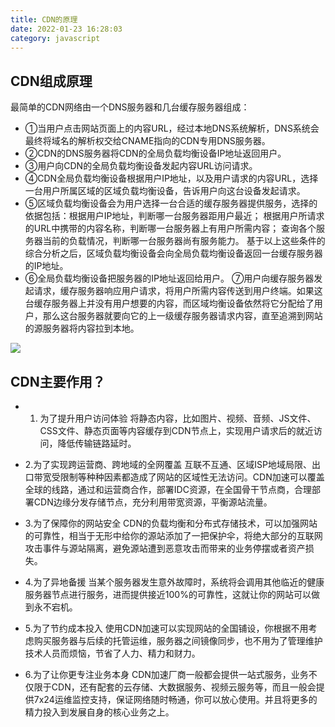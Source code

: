 ```yaml
---
title: CDN的原理
date: 2022-01-23 16:28:03
category: javascript
---
```

## CDN组成原理
最简单的CDN网络由一个DNS服务器和几台缓存服务器组成： 
- ①当用户点击网站页面上的内容URL，经过本地DNS系统解析，DNS系统会最终将域名的解析权交给CNAME指向的CDN专用DNS服务器。
- ②CDN的DNS服务器将CDN的全局负载均衡设备IP地址返回用户。 
- ③用户向CDN的全局负载均衡设备发起内容URL访问请求。 
- ④CDN全局负载均衡设备根据用户IP地址，以及用户请求的内容URL，选择一台用户所属区域的区域负载均衡设备，告诉用户向这台设备发起请求。 
- ⑤区域负载均衡设备会为用户选择一台合适的缓存服务器提供服务，选择的依据包括：根据用户IP地址，判断哪一台服务器距用户最近；
根据用户所请求的URL中携带的内容名称，判断哪一台服务器上有用户所需内容；
查询各个服务器当前的负载情况，判断哪一台服务器尚有服务能力。
基于以上这些条件的综合分析之后，区域负载均衡设备会向全局负载均衡设备返回一台缓存服务器的IP地址。 
- ⑥全局负载均衡设备把服务器的IP地址返回给用户。 
⑦用户向缓存服务器发起请求，缓存服务器响应用户请求，将用户所需内容传送到用户终端。如果这台缓存服务器上并没有用户想要的内容，而区域均衡设备依然将它分配给了用户，那么这台服务器就要向它的上一级缓存服务器请求内容，直至追溯到网站的源服务器将内容拉到本地。

![](https://upload-images.jianshu.io/upload_images/10024246-20f186fc6e1096e2.png?imageMogr2/auto-orient/strip%7CimageView2/2/w/1240)

## CDN主要作用？

- 1. 为了提升用户访问体验 将静态内容，比如图片、视频、音频、JS文件、CSS文件、静态页面等内容缓存到CDN节点上，实现用户请求后的就近访问，降低传输链路延时。

- 2.为了实现跨运营商、跨地域的全网覆盖 互联不互通、区域ISP地域局限、出口带宽受限制等种种因素都造成了网站的区域性无法访问。CDN加速可以覆盖全球的线路，通过和运营商合作，部署IDC资源，在全国骨干节点商，合理部署CDN边缘分发存储节点，充分利用带宽资源，平衡源站流量。

- 3.为了保障你的网站安全 CDN的负载均衡和分布式存储技术，可以加强网站的可靠性，相当于无形中给你的源站添加了一把保护伞，将绝大部分的互联网攻击事件与源站隔离，避免源站遭到恶意攻击而带来的业务停摆或者资产损失。

- 4.为了异地备援 当某个服务器发生意外故障时，系统将会调用其他临近的健康服务器节点进行服务，进而提供接近100%的可靠性，这就让你的网站可以做到永不宕机。

- 5.为了节约成本投入 使用CDN加速可以实现网站的全国铺设，你根据不用考虑购买服务器与后续的托管运维，服务器之间镜像同步，也不用为了管理维护技术人员而烦恼，节省了人力、精力和财力。

- 6.为了让你更专注业务本身 CDN加速厂商一般都会提供一站式服务，业务不仅限于CDN，还有配套的云存储、大数据服务、视频云服务等，而且一般会提供7x24运维监控支持，保证网络随时畅通，你可以放心使用。并且将更多的精力投入到发展自身的核心业务之上。
